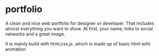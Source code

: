 # portfolio 

A clean and nice web portfolio for designer or developer. That includes almost everything you want to show. At first, your name, links to social networks and a great image.

 It is mainly build with html,css,js ,which is made up of basic html wiht animation
